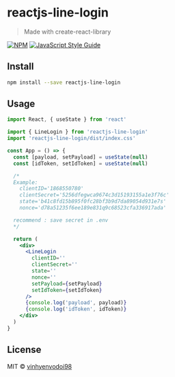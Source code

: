 # reactjs-line-login

> Made with create-react-library

[![NPM](https://img.shields.io/npm/v/reactjs-line-login.svg)](https://www.npmjs.com/package/reactjs-line-login) [![JavaScript Style Guide](https://img.shields.io/badge/code_style-standard-brightgreen.svg)](https://standardjs.com)

## Install

```bash
npm install --save reactjs-line-login
```

## Usage

```jsx
import React, { useState } from 'react'

import { LineLogin } from 'reactjs-line-login'
import 'reactjs-line-login/dist/index.css'

const App = () => {
  const [payload, setPayload] = useState(null)
  const [idToken, setIdToken] = useState(null)

  /*
  Example:
    clientID='1868550780'
    clientSecret='5256dfegwca9674c3d15193155a1e3f76c'
    state='b41c8fd15b895f0fc28bf3b9d7da89054d931e7s'
    nonce='d78a51235f6ee189e831q9c68523cfa336917ada'

  recommend : save secret in .env
  */

  return (
    <div>
      <LineLogin
        clientID=''
        clientSecret=''
        state=''
        nonce=''
        setPayload={setPayload}
        setIdToken={setIdToken}
      />
      {console.log('payload', payload)}
      {console.log('idToken', idToken)}
    </div>
  )
}
```

## License

MIT © [vinhyenvodoi98](https://github.com/vinhyenvodoi98)
